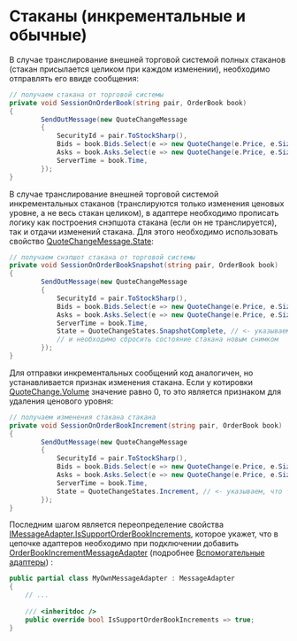 # Стаканы (инкрементальные и обычные)

В случае транслирование внешней торговой системой полных стаканов (стакан присылается целиком при каждом изменении), необходимо отправлять его ввиде сообщения:

```cs
// получаем стакана от торговой системы
private void SessionOnOrderBook(string pair, OrderBook book)
{
		SendOutMessage(new QuoteChangeMessage
		{
			SecurityId = pair.ToStockSharp(),
			Bids = book.Bids.Select(e => new QuoteChange(e.Price, e.Size)).ToArray(),
			Asks = book.Asks.Select(e => new QuoteChange(e.Price, e.Size)).ToArray(),
			ServerTime = book.Time,
		});
}
```

В случае транслирование внешней торговой системой инкрементальных стаканов (транслируются только изменения ценовых уровне, а не весь стакан целиком), в адаптере необходимо прописать логику как построения снэпшота стакана (если он не транслируется), так и отдачи изменений стакана. Для этого необходимо использовать свойство [QuoteChangeMessage.State](../api/StockSharp.Messages.QuoteChangeMessage.State.html):

```cs
// получаем снэпшот стакана от торговой системы
private void SessionOnOrderBookSnapshot(string pair, OrderBook book)
{
		SendOutMessage(new QuoteChangeMessage
		{
			SecurityId = pair.ToStockSharp(),
			Bids = book.Bids.Select(e => new QuoteChange(e.Price, e.Size)).ToArray(),
			Asks = book.Asks.Select(e => new QuoteChange(e.Price, e.Size)).ToArray(),
			ServerTime = book.Time,
			State = QuoteChangeStates.SnapshotComplete, // <- указываем, что текущее сообщение является снэпшотом,
			// и необходимо сбросить состояние стакана новым снимком
		});
}
```

Для отправки инкрементальных сообщений код аналогичен, но устанавливается признак изменения стакана. Если у котировки [QuoteChange.Volume](../api/StockSharp.Messages.QuoteChange.Volume.html) значение равно 0, то это является признаком для удаления ценового уровня:

```cs
// получаем изменения стакана стакана
private void SessionOnOrderBookIncrement(string pair, OrderBook book)
{
		SendOutMessage(new QuoteChangeMessage
		{
			SecurityId = pair.ToStockSharp(),
			Bids = book.Bids.Select(e => new QuoteChange(e.Price, e.Size)).ToArray(), // <- с нулевым объемом котировки интепретируются как удаляемые
			Asks = book.Asks.Select(e => new QuoteChange(e.Price, e.Size)).ToArray(),
			ServerTime = book.Time,
			State = QuoteChangeStates.Increment, // <- указываем, что текущее сообщение является инкрементальным
		});
}
```

Последним шагом является переопределение свойства [IMessageAdapter.IsSupportOrderBookIncrements](../api/StockSharp.Messages.IMessageAdapter.IsSupportOrderBookIncrements.html), которое укажет, что в цепочке адаптеров необходимо при подключении добавить [OrderBookIncrementMessageAdapter](../api/StockSharp.Algo.OrderBookIncrementMessageAdapter.html) (подробнее [Вспомогательные адаптеры](Messages_adapters_chain.md)) :

```cs
public partial class MyOwnMessageAdapter : MessageAdapter
{
	// ...
	
	/// <inheritdoc />
	public override bool IsSupportOrderBookIncrements => true;
}
```

